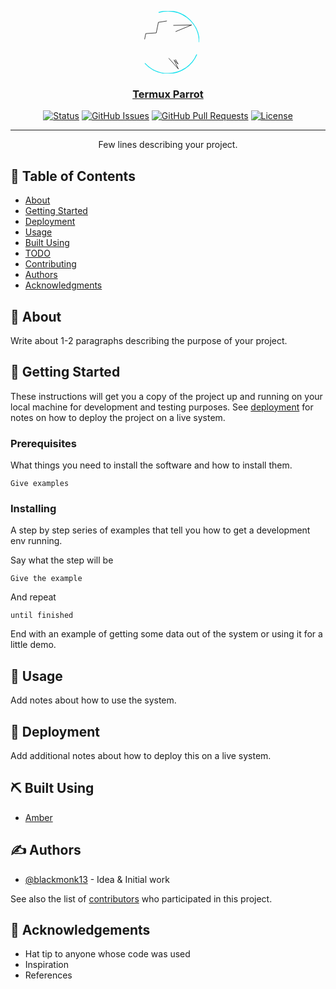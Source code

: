 <p align="center">
  <a href="" rel="noopener">
  <svg id="Layer_1" x="0" y="0" viewBox="0 0 100 100" xml:space="preserve" width="100" height="100" class="jss119"><style type="text/css" id="style1">@-webkit-keyframes animate-fade{0%{fill-opacity:0;stroke-width:1pt}40%{fill-opacity:0}to{stroke-dashoffset:0;fill-opacity:1;stroke-width:0}}@-webkit-keyframes circle{0%{stroke-dashoffset:2000;fill-opacity:0;stroke-width:1pt}20%,40%,80%{fill-opacity:0}60%{fill-opacity:.5}to{stroke-dashoffset:0;fill-opacity:1;stroke-width:0}}@-webkit-keyframes bird{0%{stroke-dashoffset:2000;fill-opacity:0;stroke-width:1pt}20%,40%,80%{fill-opacity:0}60%{fill-opacity:.5}to{stroke-dashoffset:0;fill-opacity:1;stroke-width:0}}</style><linearGradient id="shadow" gradientUnits="userSpaceOnUse" x1="61.327" y1="97.572" x2="167.614" y2="91.574"><stop offset="0" id="stop1" stop-color="#000" stop-opacity="0.9"></stop><stop offset="0.086" id="stop2" stop-color="#000909" stop-opacity="0.823"></stop><stop offset="0.228" id="stop3" stop-color="#002023" stop-opacity="0.695"></stop><stop offset="0.409" id="stop4" stop-color="#00464c" stop-opacity="0.532"></stop><stop offset="0.622" id="stop5" stop-color="#007a85" stop-opacity="0.34"></stop><stop offset="0.859" id="stop6" stop-color="#00bccd" stop-opacity="0.127"></stop><stop offset="1" id="stop7" stop-color="#00e7fc" stop-opacity="0"></stop></linearGradient><g id="g7"><circle cx="50" cy="50" r="50" style="-webkit-animation:circle 5s alternate;animation:circle 5s alternate" stroke-width="0.571" stroke-dasharray="100" fill="#15e0ed" stroke="#15e0ed" stroke-miterlimit="10"></circle><path id="polygon7" transform="scale(.57143)" style="animation-duration:5s;animation-name:animate-fade;animation-delay:5s;animation-fill-mode:backwards" fill="url(#shadow)" d="M162 41.6l2.4 4.2 1.8 3.5 2 4.4 1.7 4.4 1.6 4.7 1.4 5.8 1.1 5.3.5 4.5.5 5.3v6.2l-.3 4.4-.6 5.7-.7 4.4-1.5 6.2-1.9 6.1-1.5 4.1-1.8 3.9-1.8 3.6-2.2 3.9-2.4 3.9-3.5 4.9-2.4 2.9-4 4.4-4.2 4.1-5.1 4.3-5.3 3.7-3 2-4.5 2.5-6.6 3.3-5.1-5.8-36-40.3-26-60.8 6-29.6L141.9 19l4.9 4.2 2.6 2.4 4 4.4 2.9 3.5 3 4z"></path><g id="g289" transform="scale(.57143)"><path d="M80.6 122.1l36 40.3-12-25.2 11.2 11.7L79.3 83 95 63.4l58.7-24.3L95 40.4l38.2-20.1-72.6 11.4-6 29.6-29.3 1.9-5.1 25.1 14.7-12" style="-webkit-animation:bird 7s alternate;animation:bird 7s alternate" stroke-dasharray="100" stroke="#000" stroke-miterlimit="10" id="g287"></path></g></g></svg>
</p>

<h3 align="center">Termux Parrot</h3>

<div align="center">

[![Status](https://img.shields.io/badge/status-active-success.svg)]()
[![GitHub Issues](https://img.shields.io/github/issues/blackmonk13/termux-parrot.svg)](https://github.com/blackmonk13/termux-parrot/issues)
[![GitHub Pull Requests](https://img.shields.io/github/issues-pr/blackmonk13/termux-parrot.svg)](https://github.com/blackmonk13/termux-parrot/pulls)
[![License](https://img.shields.io/badge/license-MIT-blue.svg)](/LICENSE)

</div>

---

<p align="center"> Few lines describing your project.
    <br>
</p>

## 📝 Table of Contents

- [About](#about)
- [Getting Started](#getting_started)
- [Deployment](#deployment)
- [Usage](#usage)
- [Built Using](#built_using)
- [TODO](../TODO.md)
- [Contributing](../CONTRIBUTING.md)
- [Authors](#authors)
- [Acknowledgments](#acknowledgement)

## 🧐 About <a name = "about"></a>

Write about 1-2 paragraphs describing the purpose of your project.

## 🏁 Getting Started <a name = "getting_started"></a>

These instructions will get you a copy of the project up and running on your local machine for development and testing purposes. See [deployment](#deployment) for notes on how to deploy the project on a live system.

### Prerequisites

What things you need to install the software and how to install them.

```
Give examples
```

### Installing

A step by step series of examples that tell you how to get a development env running.

Say what the step will be

```
Give the example
```

And repeat

```
until finished
```

End with an example of getting some data out of the system or using it for a little demo.

## 🎈 Usage <a name="usage"></a>

Add notes about how to use the system.

## 🚀 Deployment <a name = "deployment"></a>

Add additional notes about how to deploy this on a live system.

## ⛏️ Built Using <a name = "built_using"></a>

- [Amber](https://amber-lang.com/)

## ✍️ Authors <a name = "authors"></a>

- [@blackmonk13](https://github.com/blackmonk13) - Idea & Initial work

See also the list of [contributors](https://github.com/blackmonk13/termux-parrot/contributors) who participated in this project.

## 🎉 Acknowledgements <a name = "acknowledgement"></a>

- Hat tip to anyone whose code was used
- Inspiration
- References

